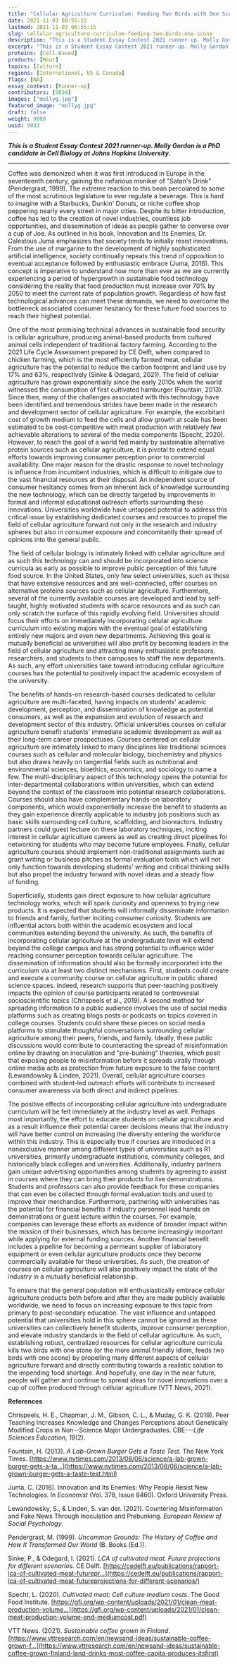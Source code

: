 ```yaml
---
title: "Cellular Agriculture Curriculum: Feeding Two Birds with One Scone"
date: 2021-11-03 08:55:15
lastmod: 2021-11-03 08:55:15
slug: cellular-agriculture-curriculum-feeding-two-birds-one-scone
description: "This is a Student Essay Contest 2021 runner-up. Molly Gordon is a PhD candidate in Cell Biology at Johns Hopkins University."
excerpt: "This is a Student Essay Contest 2021 runner-up. Molly Gordon is a PhD candidate in Cell Biology at Johns Hopkins University."
proteins: [Cell-Based]
products: [Meat]
topics: [Culture]
regions: [International, US & Canada]
flags: [NA]
essay_contest: [Runner-up]
contributors: [9834]
images: ["mollyg.jpg"]
featured_image: "mollyg.jpg"
draft: false
weight: 9000
uuid: 9833
---
```

***This is a Student Essay Contest 2021 runner-up. Molly Gordon is a PhD
candidate in Cell Biology at Johns Hopkins University.***

------------------------------------------------------------------------

Coffee was demonized when it was first introduced in Europe in the
seventeenth century, gaining the nefarious moniker of "Satan's Drink"
(Pendergrast, 1999). The extreme reaction to this bean percolated to
some of the most scrutinous legislature to ever regulate a beverage.
This is hard to imagine with a Starbucks, Dunkin' Donuts, or niche
coffee shop peppering nearly every street in major cities. Despite its
bitter introduction, coffee has led to the creation of novel industries,
countless job opportunities, and dissemination of ideas as people gather
to converse over a cup of Joe. As outlined in his book, Innovation and
Its Enemies, Dr. Calestous Juma emphasizes that society tends to
initially resist innovations. From the use of margarine to the
development of highly sophisticated artificial intelligence, society
continually repeats this trend of opposition to eventual acceptance
followed by enthusiastic embrace (Juma, 2016). This concept is
imperative to understand now more than ever as we are currently
experiencing a period of hypergrowth in sustainable food technology
considering the reality that food production must increase over 70% by
2050 to meet the current rate of population growth. Regardless of how
fast technological advances can meet these demands, we need to overcome
the bottleneck associated consumer hesitancy for these future food
sources to reach their highest potential.

One of the most promising technical advances in sustainable food
security is cellular agriculture, producing animal-based products from
cultured animal cells independent of traditional factory farming.
According to the 2021 Life Cycle Assessment prepared by CE Delft, when
compared to chicken farming, which is the most efficiently farmed meat,
cellular agriculture has the potential to reduce the carbon footprint
and land use by 17% and 63%, respectively (Sinke & Odegard, 2021). The
field of cellular agriculture has grown exponentially since the early
2010s when the world witnessed the consumption of first cultivated
hamburger (Fountain, 2013). Since then, many of the challenges
associated with this technology have been identified and tremendous
strides have been made in the research and development sector of
cellular agriculture. For example, the exorbitant cost of growth medium
to feed the cells and allow growth at scale has been estimated to be
cost-competitive with meat production with relatively few achievable
alterations to several of the media components (Specht, 2020). However,
to reach the goal of a world fed mainly by sustainable alternative
protein sources such as cellular agriculture, it is pivotal to extend
equal efforts towards improving consumer perception prior to commercial
availability. One major reason for the drastic response to novel
technology is influence from incumbent industries, which is difficult to
mitigate due to the vast financial resources at their disposal. An
independent source of consumer hesitancy comes from an inherent lack of
knowledge surrounding the new technology, which can be directly targeted
by improvements in formal and informal educational outreach efforts
surrounding these innovations. Universities worldwide have untapped
potential to address this critical issue by establishing dedicated
courses and resources to propel the field of cellular agriculture
forward not only in the research and industry spheres but also in
consumer exposure and concomitantly their spread of opinions into the
general public.

The field of cellular biology is intimately linked with cellular
agriculture and as such this technology can and should be incorporated
into science curricula as early as possible to improve public perception
of this future food source. In the United States, only few select
universities, such as those that have extensive resources and are
well-connected, offer courses on alternative proteins sources such as
cellular agriculture. Furthermore, several of the currently available
courses are developed and lead by self-taught, highly motivated students
with scarce resources and as such can only scratch the surface of this
rapidly evolving field. Universities should focus their efforts on
immediately incorporating cellular agriculture curriculum into existing
majors with the eventual goal of establishing entirely new majors and
even new departments. Achieving this goal is mutually beneficial as
universities will also profit by becoming leaders in the field of
cellular agriculture and attracting many enthusiastic professors,
researchers, and students to their campuses to staff the new
departments. As such, any effort universities take toward introducing
cellular agriculture courses has the potential to positively impact the
academic ecosystem of the university.

The benefits of hands-on research-based courses dedicated to cellular
agriculture are multi-faceted, having impacts on students' academic
development, perception, and dissemination of knowledge as potential
consumers, as well as the expansion and evolution of research and
development sector of this industry. Official universities courses on
cellular agriculture benefit students' immediate academic development as
well as their long-term career prospectuses. Courses centered on
cellular agriculture are intimately linked to many disciplines like
traditional sciences courses such as cellular and molecular biology,
biochemistry and physics but also draws heavily on tangential fields
such as nutritional and environmental sciences, bioethics, economics,
and sociology to name a few. The multi-disciplinary aspect of this
technology opens the potential for inter-departmental collaborations
within universities, which can extend beyond the context of the
classroom into potential research collaborations. Courses should also
have complementary hands-on laboratory components, which would
exponentially increase the benefit to students as they gain experience
directly applicable to industry job positions such as basic skills
surrounding cell culture, scaffolding, and bioreactors. Industry
partners could guest lecture on these laboratory techniques, inciting
interest in cellular agriculture careers as well as creating direct
pipelines for networking for students who may become future employees.
Finally, cellular agriculture courses should implement non-traditional
assignments such as grant writing or business pitches as formal
evaluation tools which will not only function towards developing
students' writing and critical thinking skills but also propel the
industry forward with novel ideas and a steady flow of funding.

Superficially, students gain direct exposure to how cellular agriculture
technology works, which will spark curiosity and openness to trying new
products. It is expected that students will informally disseminate
information to friends and family, further inciting consumer curiosity.
Students are influential actors both within the academic ecosystem and
local communities extending beyond the university. As such, the benefits
of incorporating cellular agriculture at the undergraduate level will
extend beyond the college campus and has strong potential to influence
wider reaching consumer perception towards cellular agriculture. The
dissemination of information should also be formally incorporated into
the curriculum via at least two distinct mechanisms. First, students
could create and execute a community course on cellular agriculture in
public shared science spaces. Indeed, research supports that
peer-teaching positively impacts the opinion of course participants
related to controversial socioscientific topics (Chrispeels et al.,
2019). A second method for spreading information to a public audience
involves the use of social media platforms such as creating blogs posts
or podcasts on topics covered in college courses. Students could share
these pieces on social media platforms to stimulate thoughtful
conversations surrounding cellular agriculture among their peers,
friends, and family. Ideally, these public discussions would contribute
to counteracting the spread of misinformation online by drawing on
inoculation and "pre-bunking" theories, which posit that exposing people
to misinformation before it spreads virally through online media acts as
protection from future exposure to the false content (Lewandowsky &
Linden, 2021). Overall, cellular agriculture courses combined with
student-led outreach efforts will contribute to increased consumer
awareness via both direct and indirect pipelines.

The positive effects of incorporating cellular agriculture into
undergraduate curriculum will be felt immediately at the industry level
as well. Perhaps most importantly, the effort to educate students on
cellular agriculture and as a result influence their potential career
decisions means that the industry will have better control on increasing
the diversity entering the workforce within this industry. This is
especially true if courses are introduced in a nonexclusive manner among
different types of universities such as R1 universities, primarily
undergraduate institutions, community colleges, and historically black
colleges and universities. Additionally, industry partners gain unique
advertising opportunities among students by agreeing to assist in
courses where they can bring their products for live demonstrations.
Students and professors can also provide feedback for these companies
that can even be collected through formal evaluation tools and used to
improve their merchandise. Furthermore, partnering with universities has
the potential for financial benefits if industry personnel lead hands on
demonstrations or guest lecture within the courses. For example,
companies can leverage these efforts as evidence of broader impact
within the mission of their businesses, which has become increasingly
important while applying for external funding sources. Another financial
benefit includes a pipeline for becoming a permeant supplier of
laboratory equipment or even cellular agriculture products once they
become commercially available for these universities. As such, the
creation of courses on cellular agriculture will also positively impact
the state of the industry in a mutually beneficial relationship.

To ensure that the general population will enthusiastically embrace
cellular agriculture products both before and after they are made
publicly available worldwide, we need to focus on increasing exposure to
this topic from primary to post-secondary education. The vast influence
and untapped potential that universities hold in this sphere cannot be
ignored as these universities can collectively benefit students, improve
consumer perception, and elevate industry standards in the field of
cellular agriculture. As such, establishing robust, centralized
resources for cellular agriculture curricula kills two birds with one
stone (or the more animal friendly idiom, feeds two birds with one
scone) by propelling many different aspects of cellular agriculture
forward and directly contributing towards a realistic solution to the
impending food shortage. And hopefully, one day in the near future,
people will gather and continue to spread ideas for novel innovations
over a cup of coffee produced through cellular agriculture (VTT
News, 2021).

**References**

Chrispeels, H. E., Chapman, J. M., Gibson, C. L., & Muday, G. K. (2019).
Peer Teaching Increases Knowledge and Changes Perceptions about
Genetically Modified Crops in Non--Science Major Undergraduates.
CBE---*Life Sciences Education, 18*(2).

Fountain, H. (2013). *A Lab-Grown Burger Gets a Taste Test.* The New
York Times.
[https://www.nytimes.com/2013/08/06/science/a-lab-grown-burger-gets-a-ta...](https://www.nytimes.com/2013/08/06/science/a-lab-grown-burger-gets-a-taste-test.html)

Juma, C. (2016). Innovation and Its Enemies: Why People Resist New
Technologies. In *Economist* (Vol. 378, Issue 8460). Oxford
University Press.

Lewandowsky, S., & Linden, S. van der. (2021). Countering Misinformation
and Fake News Through Inoculation and Prebunking. *European Review of
Social Psychology*.

Pendergrast, M. (1999). *Uncommon Grounds: The History of Coffee and How
It Transformed Our World* (B. Books (Ed.)).

Sinke, P., & Odegard, I. (2021). *LCA of cultivated meat. Future
projections for different scenarios.* CE Delft.
[https://cedelft.eu/publications/rapport-lca-of-cultivated-meat-futurepr...](https://cedelft.eu/publications/rapport-lca-of-cultivated-meat-futureprojections-for-different-scenarios/)

Specht, L. (2020). *Cultivated meat: Cell culture medium costs*. The
Good Food Institute.
[https://gfi.org/wp-content/uploads/2021/01/clean-meat-production-volume...](https://gfi.org/wp-content/uploads/2021/01/clean-meat-production-volume-and-mediumcost.pdf)

VTT News. (2021). *Sustainable coffee grown in Finland*.
[https://www.vttresearch.com/en/newsand-ideas/sustainable-coffee-grown-f...](https://www.vttresearch.com/en/newsand-ideas/sustainable-coffee-grown-finland-land-drinks-most-coffee-capita-produces-itsfirst)
